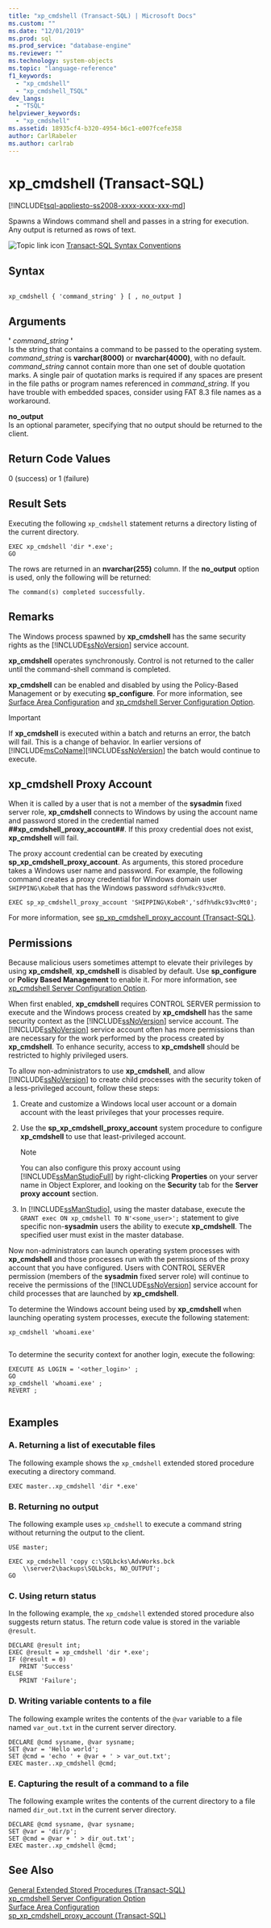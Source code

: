```yaml
---
title: "xp_cmdshell (Transact-SQL) | Microsoft Docs"
ms.custom: ""
ms.date: "12/01/2019"
ms.prod: sql
ms.prod_service: "database-engine"
ms.reviewer: ""
ms.technology: system-objects
ms.topic: "language-reference"
f1_keywords: 
  - "xp_cmdshell"
  - "xp_cmdshell_TSQL"
dev_langs: 
  - "TSQL"
helpviewer_keywords: 
  - "xp_cmdshell"
ms.assetid: 18935cf4-b320-4954-b6c1-e007fcefe358
author: CarlRabeler
ms.author: carlrab
---
```

# xp_cmdshell (Transact-SQL)
[!INCLUDE[tsql-appliesto-ss2008-xxxx-xxxx-xxx-md](../../includes/tsql-appliesto-ss2008-xxxx-xxxx-xxx-md.md)]

  Spawns a Windows command shell and passes in a string for execution. Any output is returned as rows of text.  
  
 ![Topic link icon](../../database-engine/configure-windows/media/topic-link.gif "Topic link icon") [Transact-SQL Syntax Conventions](../../t-sql/language-elements/transact-sql-syntax-conventions-transact-sql.md)  
  
## Syntax  
  
```  
  
xp_cmdshell { 'command_string' } [ , no_output ]  
```  
  
## Arguments  
 **'** *command_string* **'**  
 Is the string that contains a command to be passed to the operating system. *command_string* is **varchar(8000)** or **nvarchar(4000)**, with no default. *command_string* cannot contain more than one set of double quotation marks. A single pair of quotation marks is required if any spaces are present in the file paths or program names referenced in *command_string*. If you have trouble with embedded spaces, consider using FAT 8.3 file names as a workaround.  
  
 **no_output**  
 Is an optional parameter, specifying that no output should be returned to the client.  
  
## Return Code Values  
 0 (success) or 1 (failure)  
  
## Result Sets  
 Executing the following `xp_cmdshell` statement returns a directory listing of the current directory.  
  
```  
EXEC xp_cmdshell 'dir *.exe';  
GO  
```  
  
 The rows are returned in an **nvarchar(255)** column. If the **no_output** option is used, only the following will be returned:  
  
```  
The command(s) completed successfully.  
```  
  
## Remarks  
 The Windows process spawned by **xp_cmdshell** has the same security rights as the [!INCLUDE[ssNoVersion](../../includes/ssnoversion-md.md)] service account.  
  
 **xp_cmdshell** operates synchronously. Control is not returned to the caller until the command-shell command is completed.  
  
 **xp_cmdshell** can be enabled and disabled by using the Policy-Based Management or by executing **sp_configure**. For more information, see [Surface Area Configuration](../../relational-databases/security/surface-area-configuration.md) and [xp_cmdshell Server Configuration Option](../../database-engine/configure-windows/xp-cmdshell-server-configuration-option.md).  
  
> [!IMPORTANT]
>  If **xp_cmdshell** is executed within a batch and returns an error, the batch will fail. This is a change of behavior. In earlier versions of [!INCLUDE[msCoName](../../includes/msconame-md.md)][!INCLUDE[ssNoVersion](../../includes/ssnoversion-md.md)] the batch would continue to execute.  
  
## xp_cmdshell Proxy Account  
 When it is called by a user that is not a member of the **sysadmin** fixed server role, **xp_cmdshell** connects to Windows by using the account name and password stored in the credential named **##xp_cmdshell_proxy_account##**. If this proxy credential does not exist, **xp_cmdshell** will fail.  
  
 The proxy account credential can be created by executing **sp_xp_cmdshell_proxy_account**. As arguments, this stored procedure takes a Windows user name and password. For example, the following command creates a proxy credential for Windows domain user `SHIPPING\KobeR` that has the Windows password `sdfh%dkc93vcMt0`.  
  
```  
EXEC sp_xp_cmdshell_proxy_account 'SHIPPING\KobeR','sdfh%dkc93vcMt0';  
```  
  
 For more information, see [sp_xp_cmdshell_proxy_account &#40;Transact-SQL&#41;](../../relational-databases/system-stored-procedures/sp-xp-cmdshell-proxy-account-transact-sql.md).  
  
## Permissions  
 Because malicious users sometimes attempt to elevate their privileges by using **xp_cmdshell**, **xp_cmdshell** is disabled by default. Use **sp_configure** or **Policy Based Management** to enable it. For more information, see [xp_cmdshell Server Configuration Option](../../database-engine/configure-windows/xp-cmdshell-server-configuration-option.md).  
  
 When first enabled, **xp_cmdshell** requires CONTROL SERVER permission to execute and the Windows process created by **xp_cmdshell** has the same security context as the [!INCLUDE[ssNoVersion](../../includes/ssnoversion-md.md)] service account. The [!INCLUDE[ssNoVersion](../../includes/ssnoversion-md.md)] service account often has more permissions than are necessary for the work performed by the process created by **xp_cmdshell**. To enhance security, access to **xp_cmdshell** should be restricted to highly privileged users.  
  
 To allow non-administrators to use **xp_cmdshell**, and allow [!INCLUDE[ssNoVersion](../../includes/ssnoversion-md.md)] to create child processes with the security token of a less-privileged account, follow these steps:  
  
1.  Create and customize a Windows local user account or a domain account with the least privileges that your processes require.  
  
2.  Use the **sp_xp_cmdshell_proxy_account** system procedure to configure **xp_cmdshell** to use that least-privileged account.  
  
    > [!NOTE]  
    >  You can also configure this proxy account using [!INCLUDE[ssManStudioFull](../../includes/ssmanstudiofull-md.md)] by right-clicking **Properties** on your server name in Object Explorer, and looking on the **Security** tab for the **Server proxy account** section.  
  
3.  In [!INCLUDE[ssManStudio](../../includes/ssmanstudio-md.md)], using the master database, execute the `GRANT exec ON xp_cmdshell TO N'<some_user>';` statement to give specific non-**sysadmin** users the ability to execute **xp_cmdshell**. The specified user must exist in the master database.  
  
 Now non-administrators can launch operating system processes with **xp_cmdshell** and those processes run with the permissions of the proxy account that you have configured. Users with CONTROL SERVER permission (members of the **sysadmin** fixed server role) will continue to receive the permissions of the [!INCLUDE[ssNoVersion](../../includes/ssnoversion-md.md)] service account for child processes that are launched by **xp_cmdshell**.  
  
 To determine the Windows account being used by **xp_cmdshell** when launching operating system processes, execute the following statement:  
  
```  
xp_cmdshell 'whoami.exe'  
  
```  
  
 To determine the security context for another login, execute the following:  
  
```  
EXECUTE AS LOGIN = '<other_login>' ;  
GO  
xp_cmdshell 'whoami.exe' ;  
REVERT ;  
  
```  
  
## Examples  
  
### A. Returning a list of executable files  
 The following example shows the `xp_cmdshell` extended stored procedure executing a directory command.  
  
```  
EXEC master..xp_cmdshell 'dir *.exe'  
```  
  
### B. Returning no output  
 The following example uses `xp_cmdshell` to execute a command string without returning the output to the client.  
  
```  
USE master;  
  
EXEC xp_cmdshell 'copy c:\SQLbcks\AdvWorks.bck  
    \\server2\backups\SQLbcks, NO_OUTPUT';  
GO  
```  
  
### C. Using return status  
 In the following example, the `xp_cmdshell` extended stored procedure also suggests return status. The return code value is stored in the variable `@result`.  
  
```  
DECLARE @result int;  
EXEC @result = xp_cmdshell 'dir *.exe';  
IF (@result = 0)  
   PRINT 'Success'  
ELSE  
   PRINT 'Failure';  
```  
  
### D. Writing variable contents to a file  
 The following example writes the contents of the `@var` variable to a file named `var_out.txt` in the current server directory.  
  
```  
DECLARE @cmd sysname, @var sysname;  
SET @var = 'Hello world';  
SET @cmd = 'echo ' + @var + ' > var_out.txt';  
EXEC master..xp_cmdshell @cmd;  
```  
  
### E. Capturing the result of a command to a file  
 The following example writes the contents of the current directory to a file named `dir_out.txt` in the current server directory.  
  
```  
DECLARE @cmd sysname, @var sysname;  
SET @var = 'dir/p';  
SET @cmd = @var + ' > dir_out.txt';  
EXEC master..xp_cmdshell @cmd;  
```  
  
## See Also  
 [General Extended Stored Procedures &#40;Transact-SQL&#41;](../../relational-databases/system-stored-procedures/general-extended-stored-procedures-transact-sql.md)   
 [xp_cmdshell Server Configuration Option](../../database-engine/configure-windows/xp-cmdshell-server-configuration-option.md)   
 [Surface Area Configuration](../../relational-databases/security/surface-area-configuration.md)   
 [sp_xp_cmdshell_proxy_account &#40;Transact-SQL&#41;](../../relational-databases/system-stored-procedures/sp-xp-cmdshell-proxy-account-transact-sql.md)  
  
  
